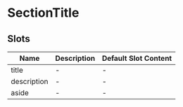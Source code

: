 # SectionTitle

## Slots

<!-- @vuese:SectionTitle:slots:start -->
|Name|Description|Default Slot Content|
|---|---|---|
|title|-|-|
|description|-|-|
|aside|-|-|

<!-- @vuese:SectionTitle:slots:end -->



